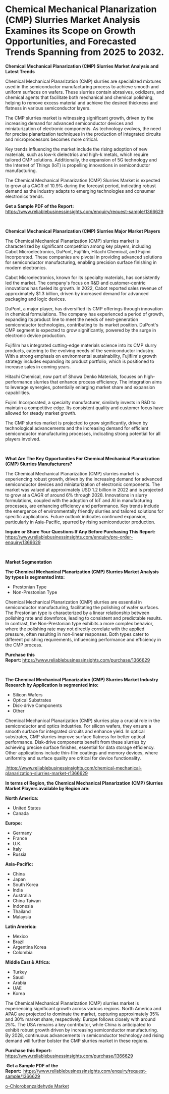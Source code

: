 <p><h1>Chemical Mechanical Planarization (CMP) Slurries Market Analysis Examines its Scope on Growth Opportunities, and Forecasted Trends Spanning from 2025 to 2032.</h1></p><p><strong>Chemical Mechanical Planarization (CMP) Slurries Market Analysis and Latest Trends</strong></p>
<p><p>Chemical Mechanical Planarization (CMP) slurries are specialized mixtures used in the semiconductor manufacturing process to achieve smooth and uniform surfaces on wafers. These slurries contain abrasives, oxidizers, and chemical agents that facilitate both mechanical and chemical polishing, helping to remove excess material and achieve the desired thickness and flatness in various semiconductor layers. </p><p>The CMP slurries market is witnessing significant growth, driven by the increasing demand for advanced semiconductor devices and miniaturization of electronic components. As technology evolves, the need for precise planarization techniques in the production of integrated circuits and microprocessors becomes more critical. </p><p>Key trends influencing the market include the rising adoption of new materials, such as low-k dielectrics and high-k metals, which require tailored CMP solutions. Additionally, the expansion of 5G technology and the Internet of Things (IoT) is propelling innovations in semiconductor manufacturing. </p><p>The Chemical Mechanical Planarization (CMP) Slurries Market is expected to grow at a CAGR of 10.9% during the forecast period, indicating robust demand as the industry adapts to emerging technologies and consumer electronics trends.</p></p>
<p><strong>Get a Sample PDF of the Report:&nbsp;</strong> <a href="https://www.reliablebusinessinsights.com/enquiry/request-sample/1366629?utm_campaign=2127&utm_medium=2&utm_source=Github&utm_content=ia&utm_term=01022025&utm_id=chemical-mechanical-planarization-cmp-slurries">https://www.reliablebusinessinsights.com/enquiry/request-sample/1366629</a></p>
<p>&nbsp;</p>
<p><strong>Chemical Mechanical Planarization (CMP) Slurries Major Market Players</strong></p>
<p><p>The Chemical Mechanical Planarization (CMP) slurries market is characterized by significant competition among key players, including Cabot Microelectronics, DuPont, Fujifilm, Hitachi Chemical, and Fujimi Incorporated. These companies are pivotal in providing advanced solutions for semiconductor manufacturing, enabling precision surface finishing in modern electronics.</p><p>Cabot Microelectronics, known for its specialty materials, has consistently led the market. The company's focus on R&D and customer-centric innovations has fueled its growth. In 2022, Cabot reported sales revenue of approximately $1.3 billion, driven by increased demand for advanced packaging and logic devices.</p><p>DuPont, a major player, has diversified its CMP offerings through innovation in chemical formulations. The company has experienced a period of growth, expanding its product line to meet the needs of next-generation semiconductor technologies, contributing to its market position. DuPont's CMP segment is expected to grow significantly, powered by the surge in electronic device production.</p><p>Fujifilm has integrated cutting-edge materials science into its CMP slurry products, catering to the evolving needs of the semiconductor industry. With a strong emphasis on environmental sustainability, Fujifilm's growth strategy includes expanding its product portfolio, which is positioned to increase sales in coming years.</p><p>Hitachi Chemical, now part of Showa Denko Materials, focuses on high-performance slurries that enhance process efficiency. The integration aims to leverage synergies, potentially enlarging market share and expansion capabilities.</p><p>Fujimi Incorporated, a specialty manufacturer, similarly invests in R&D to maintain a competitive edge. Its consistent quality and customer focus have allowed for steady market growth.</p><p>The CMP slurries market is projected to grow significantly, driven by technological advancements and the increasing demand for efficient semiconductor manufacturing processes, indicating strong potential for all players involved.</p></p>
<p>&nbsp;</p>
<p><strong>What Are The Key Opportunities For Chemical Mechanical Planarization (CMP) Slurries Manufacturers?</strong></p>
<p><p>The Chemical Mechanical Planarization (CMP) slurries market is experiencing robust growth, driven by the increasing demand for advanced semiconductor devices and miniaturization of electronic components. The market was valued at approximately USD 1.2 billion in 2022 and is projected to grow at a CAGR of around 6% through 2028. Innovations in slurry formulations, coupled with the adoption of IoT and AI in manufacturing processes, are enhancing efficiency and performance. Key trends include the emergence of environmentally friendly slurries and tailored solutions for specific applications. Future outlook indicates continued expansion, particularly in Asia-Pacific, spurred by rising semiconductor production.</p></p>
<p><strong>Inquire or Share Your Questions If Any Before Purchasing This Report:</strong> <a href="https://www.reliablebusinessinsights.com/enquiry/pre-order-enquiry/1366629?utm_campaign=2127&utm_medium=2&utm_source=Github&utm_content=ia&utm_term=01022025&utm_id=chemical-mechanical-planarization-cmp-slurries">https://www.reliablebusinessinsights.com/enquiry/pre-order-enquiry/1366629</a></p>
<p>&nbsp;</p>
<p><strong>Market Segmentation</strong></p>
<p><strong>The Chemical Mechanical Planarization (CMP) Slurries Market Analysis by types is segmented into:</strong></p>
<p><ul><li>Prestonian Type</li><li>Non-Prestonian Type</li></ul></p>
<p><p>Chemical Mechanical Planarization (CMP) slurries are essential in semiconductor manufacturing, facilitating the polishing of wafer surfaces. The Prestonian type is characterized by a linear relationship between polishing rate and downforce, leading to consistent and predictable results. In contrast, the Non-Prestonian type exhibits a more complex behavior, where the polishing rate may not directly correlate with the applied pressure, often resulting in non-linear responses. Both types cater to different polishing requirements, influencing performance and efficiency in the CMP process.</p></p>
<p><strong>Purchase this Report:&nbsp;</strong><a href="https://www.reliablebusinessinsights.com/purchase/1366629?utm_campaign=2127&utm_medium=2&utm_source=Github&utm_content=ia&utm_term=01022025&utm_id=chemical-mechanical-planarization-cmp-slurries">https://www.reliablebusinessinsights.com/purchase/1366629</a></p>
<p>&nbsp;</p>
<p><strong>The Chemical Mechanical Planarization (CMP) Slurries Market Industry Research by Application is segmented into:</strong></p>
<p><ul><li>Silicon Wafers</li><li>Optical Substrates</li><li>Disk-drive Components</li><li>Other</li></ul></p>
<p><p>Chemical Mechanical Planarization (CMP) slurries play a crucial role in the semiconductor and optics industries. For silicon wafers, they ensure a smooth surface for integrated circuits and enhance yield. In optical substrates, CMP slurries improve surface flatness for better optical performance. Disk-drive components benefit from these slurries by achieving precise surface finishes, essential for data storage efficiency. Other applications include thin-film coatings and memory devices, where uniformity and surface quality are critical for device functionality.</p></p>
<p><a href="https://www.reliablebusinessinsights.com/chemical-mechanical-planarization-slurries-market-r1366629?utm_campaign=2127&utm_medium=2&utm_source=Github&utm_content=ia&utm_term=01022025&utm_id=chemical-mechanical-planarization-cmp-slurries">&nbsp;https://www.reliablebusinessinsights.com/chemical-mechanical-planarization-slurries-market-r1366629</a></p>
<p><strong>In terms of Region, the Chemical Mechanical Planarization (CMP) Slurries Market Players available by Region are:</strong></p>
<p>
    <p> <strong> North America: </strong>
        <ul>
            <li>United States</li>
            <li>Canada</li>
        </ul>
        </p> 
    <p> <strong> Europe: </strong>
        <ul>
            <li>Germany</li>
            <li>France</li>
            <li>U.K.</li>
            <li>Italy</li>
            <li>Russia</li>
        </ul>
        </p> 
    <p> <strong> Asia-Pacific: </strong>
        <ul>
            <li>China</li>
            <li>Japan</li>
            <li>South Korea</li>
            <li>India</li>
            <li>Australia</li>
            <li>China Taiwan</li>
            <li>Indonesia</li>
            <li>Thailand</li>
            <li>Malaysia</li>
        </ul>
        </p> 
    <p> <strong> Latin America: </strong>
        <ul>
            <li>Mexico</li>
            <li>Brazil</li>
            <li>Argentina Korea</li>
            <li>Colombia</li>
        </ul>
        </p> 
    <p> <strong> Middle East & Africa: </strong>
        <ul>
            <li>Turkey</li>
            <li>Saudi</li>
            <li>Arabia</li>
            <li>UAE</li>
            <li>Korea</li>
        </ul>
    </p>
    </p>
<p><p>The Chemical Mechanical Planarization (CMP) slurries market is experiencing significant growth across various regions. North America and APAC are projected to dominate the market, capturing approximately 35% and 30% market share, respectively. Europe follows closely with around 25%. The USA remains a key contributor, while China is anticipated to exhibit robust growth driven by increasing semiconductor manufacturing. By 2028, continuous advancements in semiconductor technology and rising demand will further bolster the CMP slurries market in these regions.</p></p>
<p><strong>Purchase this Report: </strong><a href="https://www.reliablebusinessinsights.com/purchase/1366629?utm_campaign=2127&utm_medium=2&utm_source=Github&utm_content=ia&utm_term=01022025&utm_id=chemical-mechanical-planarization-cmp-slurries">https://www.reliablebusinessinsights.com/purchase/1366629</a></p>
<p>&nbsp;<strong>Get a Sample PDF of the Report:&nbsp;&nbsp;</strong><a href="https://www.reliablebusinessinsights.com/enquiry/request-sample/1366629?utm_campaign=2127&utm_medium=2&utm_source=Github&utm_content=ia&utm_term=01022025&utm_id=chemical-mechanical-planarization-cmp-slurries">https://www.reliablebusinessinsights.com/enquiry/request-sample/1366629</a></p>
<p><strong></strong></p>
<p><p><a href="https://github.com/seanmcma708/Market-Research-Report-List-1/blob/main/o-chlorobenzaldehyde-market.md?utm_campaign=2127&utm_medium=2&utm_source=Github&utm_content=ia&utm_term=01022025&utm_id=chemical-mechanical-planarization-cmp-slurries">o-Chlorobenzaldehyde Market</a></p></p>